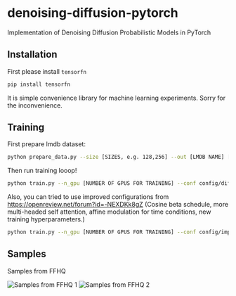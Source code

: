 # denoising-diffusion-pytorch
Implementation of Denoising Diffusion Probabilistic Models in PyTorch

## Installation

First please install `tensorfn`

```bash
pip install tensorfn
```

It is simple convenience library for machine learning experiments. Sorry for the inconvenience.

## Training

First prepare lmdb dataset:

```bash
python prepare_data.py --size [SIZES, e.g. 128,256] --out [LMDB NAME] [DATASET PATH]
```

Then run training looop!


```bash
python train.py --n_gpu [NUMBER OF GPUS FOR TRAINING] --conf config/diffusion.conf 
```

Also, you can tried to use improved configurations from https://openreview.net/forum?id=-NEXDKk8gZ (Cosine beta schedule, more multi-headed self attention, affine modulation for time conditions, new training hyperparameters.)

```bash
python train.py --n_gpu [NUMBER OF GPUS FOR TRAINING] --conf config/improved.conf 
```

## Samples

Samples from FFHQ

![Samples from FFHQ 1](doc/diffusion1.png)
![Samples from FFHQ 2](doc/diffusion2.png)

